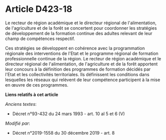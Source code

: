 # Article D423-18

Le recteur de région académique et le directeur régional de l'alimentation, de l'agriculture et de la forêt se concertent
pour coordonner les stratégies de développement de la formation continue des adultes relevant de leur champ de compétences
respectif.

Ces stratégies se développent en cohérence avec la programmation régionale des interventions de l'Etat et le programme
régional de formation professionnelle continue de la région. Le recteur de région académique et le directeur régional de
l'alimentation, de l'agriculture et de la forêt apportent leur concours à la définition des programmes de formation décidés
par l'Etat et les collectivités territoriales. Ils définissent les conditions dans lesquelles les réseaux qui relèvent de
leur compétence participent à la mise en œuvre de ces programmes.

**Liens relatifs à cet article**

_Anciens textes_:

  - Décret n°93-432 du 24 mars 1993 - art. 10 al 5 et 6 (V)

_Modifié par_:

  - Décret n°2019-1558 du 30 décembre 2019 - art. 8

